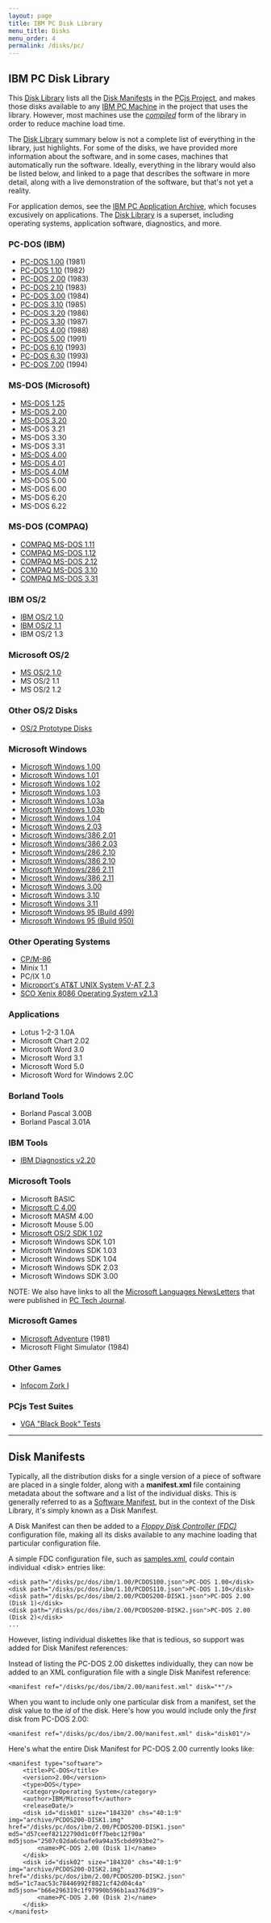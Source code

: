 ```yaml
---
layout: page
title: IBM PC Disk Library
menu_title: Disks
menu_order: 4
permalink: /disks/pc/
---
```


IBM PC Disk Library
---

This [Disk Library](/disks/pc/library.xml) lists all the [Disk Manifests](#disk-manifests) in the
[PCjs Project](/docs/about/pcjs/), and makes those disks available to any [IBM PC Machine](/devices/pc/machine/)
in the project that uses the library.  However, most machines use the *[compiled](/disks/pc/compiled/library.xml)*
form of the library in order to reduce machine load time.

The [Disk Library](/disks/pc/library.xml) summary below is not a complete list of everything in the library,
just highlights.  For some of the disks, we have provided more information about the software, and in some cases,
machines that automatically run the software.  Ideally, everything in the library would also be listed below,
and linked to a page that describes the software in more detail, along with a live demonstration of the software,
but that's not yet a reality.

For application demos, see the [IBM PC Application Archive](/apps/pc/), which focuses excusively on applications.
The [Disk Library](/disks/pc/library.xml) is a superset, including operating systems, application software,
diagnostics, and more.

### PC-DOS (IBM)

* [PC-DOS 1.00](/disks/pc/dos/ibm/1.00/) (1981)
* [PC-DOS 1.10](/disks/pc/dos/ibm/1.10/) (1982)
* [PC-DOS 2.00](/disks/pc/dos/ibm/2.00/) (1983)
* [PC-DOS 2.10](/disks/pc/dos/ibm/2.10/) (1983)
* [PC-DOS 3.00](/disks/pc/dos/ibm/3.00/) (1984)
* [PC-DOS 3.10](/disks/pc/dos/ibm/3.10/) (1985)
* [PC-DOS 3.20](/disks/pc/dos/ibm/3.20/) (1986)
* [PC-DOS 3.30](/disks/pc/dos/ibm/3.30/) (1987)
* [PC-DOS 4.00](/disks/pc/dos/ibm/4.00/) (1988)
* [PC-DOS 5.00](/disks/pc/dos/ibm/5.00/) (1991)
* [PC-DOS 6.10](/disks/pc/dos/ibm/6.10/) (1993)
* [PC-DOS 6.30](/disks/pc/dos/ibm/6.30/) (1993)
* [PC-DOS 7.00](/disks/pc/dos/ibm/7.00/) (1994)

### MS-DOS (Microsoft)

* [MS-DOS 1.25](/disks/pc/dos/microsoft/1.25/)
* [MS-DOS 2.00](/disks/pc/dos/microsoft/2.00/)
* [MS-DOS 3.20](/disks/pc/dos/microsoft/3.20/)
* MS-DOS 3.21
* MS-DOS 3.30
* MS-DOS 3.31
* [MS-DOS 4.00](/disks/pc/dos/microsoft/4.00/)
* [MS-DOS 4.01](/disks/pc/dos/microsoft/4.01/)
* [MS-DOS 4.0M](/disks/pc/dos/microsoft/4.0M/)
* MS-DOS 5.00
* MS-DOS 6.00
* MS-DOS 6.20
* MS-DOS 6.22

### MS-DOS (COMPAQ)

* [COMPAQ MS-DOS 1.11](/disks/pc/dos/compaq/1.11/)
* [COMPAQ MS-DOS 1.12](/disks/pc/dos/compaq/1.12/)
* [COMPAQ MS-DOS 2.12](/disks/pc/dos/compaq/2.12/)
* [COMPAQ MS-DOS 3.10](/disks/pc/dos/compaq/3.10/)
* [COMPAQ MS-DOS 3.31](/disks/pc/dos/compaq/3.31/)

### IBM OS/2

* [IBM OS/2 1.0](/disks/pc/os2/ibm/1.0/)
* [IBM OS/2 1.1](/disks/pc/os2/ibm/1.1/)
* IBM OS/2 1.3

### Microsoft OS/2

* [MS OS/2 1.0](/disks/pc/os2/microsoft/1.0/)
* MS OS/2 1.1
* MS OS/2 1.2

### Other OS/2 Disks

* [OS/2 Prototype Disks](/disks/pc/os2/misc/)

### Microsoft Windows

* [Microsoft Windows 1.00](/disks/pc/windows/1.00/)
* [Microsoft Windows 1.01](/disks/pc/windows/1.01/)
* [Microsoft Windows 1.02](/disks/pc/windows/1.02/)
* [Microsoft Windows 1.03](/disks/pc/windows/1.03/)
* [Microsoft Windows 1.03a](/disks/pc/windows/1.03a/)
* [Microsoft Windows 1.03b](/disks/pc/windows/1.03b/)
* [Microsoft Windows 1.04](/disks/pc/windows/1.04/)
* [Microsoft Windows 2.03](/disks/pc/windows/2.03/)
* [Microsoft Windows/386 2.01](/disks/pc/windows/2.0x/)
* [Microsoft Windows/386 2.03](/disks/pc/windows/2.0x/#microsoft-windows386-203)
* [Microsoft Windows/286 2.10](/disks/pc/windows/2.10/)
* [Microsoft Windows/386 2.10](/disks/pc/windows/2.10/#microsoft-windows386-210)
* [Microsoft Windows/286 2.11](/disks/pc/windows/2.11/)
* [Microsoft Windows/386 2.11](/disks/pc/windows/2.11/#microsoft-windows386-211)
* [Microsoft Windows 3.00](/disks/pc/windows/3.00/)
* [Microsoft Windows 3.10](/disks/pc/windows/3.10/)
* [Microsoft Windows 3.11](/disks/pc/windows/3.11/)
* [Microsoft Windows 95 (Build 499)](/disks/pc/windows/win95/4.00.499/)
* [Microsoft Windows 95 (Build 950)](/disks/pc/windows/win95/4.00.950/)

### Other Operating Systems

* [CP/M-86](/disks/pc/cpm/)
* Minix 1.1
* PC/IX 1.0
* [Microport's AT&T UNIX System V-AT 2.3](/disks/pc/unix/microport/system-v/2.3/)
* [SCO Xenix 8086 Operating System v2.1.3](/disks/pc/xenix/sco/8086/2.1.3/)

### Applications

* Lotus 1-2-3 1.0A
* Microsoft Chart 2.02
* Microsoft Word 3.0
* Microsoft Word 3.1
* Microsoft Word 5.0
* Microsoft Word for Windows 2.0C

### Borland Tools

* Borland Pascal 3.00B
* Borland Pascal 3.01A

### IBM Tools

* [IBM Diagnostics v2.20](/disks/pc/diags/ibm/2.20/)

### Microsoft Tools

* Microsoft BASIC
* [Microsoft C 4.00](/disks/pc/tools/microsoft/c/4.00/)
* Microsoft MASM 4.00
* Microsoft Mouse 5.00
* [Microsoft OS/2 SDK 1.02](/disks/pc/tools/microsoft/os2/sdk/1.02/)
* Microsoft Windows SDK 1.01
* Microsoft Windows SDK 1.03
* Microsoft Windows SDK 1.04
* Microsoft Windows SDK 2.03
* Microsoft Windows SDK 3.00

NOTE: We also have links to all the [Microsoft Languages NewsLetters](/disks/pc/tools/microsoft/) that were published
in [PC Tech Journal](/pubs/pc/magazines/pctj/).

### Microsoft Games

* [Microsoft Adventure](/disks/pc/games/microsoft/adventure/) (1981)
* Microsoft Flight Simulator (1984)

### Other Games

* [Infocom Zork I](/disks/pc/games/infocom/zork1/)

### PCjs Test Suites

* [VGA "Black Book" Tests](/tests/pc/vga/)

---

Disk Manifests
---

Typically, all the distribution disks for a single version of a piece of software are placed in a single
folder, along with a **manifest.xml** file containing metadata about the software and a list of the individual
disks.  This is generally referred to as a [Software Manifest](/apps/), but in the context of the Disk Library,
it's simply known as a Disk Manifest.

A Disk Manifest can then be added to a *[Floppy Disk Controller (FDC)](/docs/pcjs/fdc/)* configuration file,
making all its disks available to any machine loading that particular configuration file.

A simple FDC configuration file, such as [samples.xml](samples.xml), *could* contain individual &lt;disk&gt;
entries like:

	<disk path="/disks/pc/dos/ibm/1.00/PCDOS100.json">PC-DOS 1.00</disk>
	<disk path="/disks/pc/dos/ibm/1.10/PCDOS110.json">PC-DOS 1.10</disk>
	<disk path="/disks/pc/dos/ibm/2.00/PCDOS200-DISK1.json">PC-DOS 2.00 (Disk 1)</disk>
	<disk path="/disks/pc/dos/ibm/2.00/PCDOS200-DISK2.json">PC-DOS 2.00 (Disk 2)</disk>
	...

However, listing individual diskettes like that is tedious, so support was added for Disk Manifest references:

Instead of listing the PC-DOS 2.00 diskettes individually, they can now be added to an XML configuration file
with a single Disk Manifest reference:

	<manifest ref="/disks/pc/dos/ibm/2.00/manifest.xml" disk="*"/>

When you want to include only one particular disk from a manifest, set the *disk* value to the *id* of the disk.
Here's how you would include only the *first* disk from PC-DOS 2.00:

	<manifest ref="/disks/pc/dos/ibm/2.00/manifest.xml" disk="disk01"/>

Here's what the entire Disk Manifest for PC-DOS 2.00 currently looks like:

	<manifest type="software">
	    <title>PC-DOS</title>
	    <version>2.00</version>
	    <type>DOS</type>
	    <category>Operating System</category>
	    <author>IBM/Microsoft</author>
	    <releaseDate/>
	    <disk id="disk01" size="184320" chs="40:1:9" img="archive/PCDOS200-DISK1.img" href="/disks/pc/dos/ibm/2.00/PCDOS200-DISK1.json" md5="d57ceef82122790d1c0ff7bebc12f90a" md5json="2507c02da6cbafe9a94a35cbdd993be2">
	        <name>PC-DOS 2.00 (Disk 1)</name>
	    </disk>
	    <disk id="disk02" size="184320" chs="40:1:9" img="archive/PCDOS200-DISK2.img" href="/disks/pc/dos/ibm/2.00/PCDOS200-DISK2.json" md5="1c7aac53c78446992f8821cf42d04c4a" md5json="b66e296319c1f97990b596b1aa376d39">
	        <name>PC-DOS 2.00 (Disk 2)</name>
	    </disk>
	</manifest>
